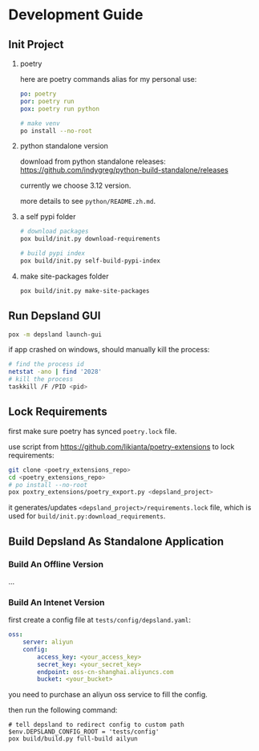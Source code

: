 # Development Guide

## Init Project

1. poetry

    here are poetry commands alias for my personal use:

    ```yaml
    po: poetry
    por: poetry run
    pox: poetry run python
    ```

    ```sh
    # make venv
    po install --no-root
    ```

2. python standalone version

    download from python standalone releases: https://github.com/indygreg/python-build-standalone/releases

    currently we choose 3.12 version.

    more details to see `python/README.zh.md`.

3. a self pypi folder

    ```sh
    # download packages
    pox build/init.py download-requirements

    # build pypi index
    pox build/init.py self-build-pypi-index
    ```

3. make site-packages folder

    ```sh
    pox build/init.py make-site-packages
    ```

## Run Depsland GUI

```sh
pox -m depsland launch-gui
```

if app crashed on windows, should manually kill the process:

```sh
# find the process id
netstat -ano | find '2028'
# kill the process
taskkill /F /PID <pid>
```

## Lock Requirements

first make sure poetry has synced `poetry.lock` file.

use script from https://github.com/likianta/poetry-extensions to lock requirements:

```sh
git clone <poetry_extensions_repo>
cd <poetry_extensions_repo>
# po install --no-root
pox poxtry_extensions/poetry_export.py <depsland_project>
```

it generates/updates `<depsland_project>/requirements.lock` file, which is used for `build/init.py:download_requirements`.

## Build Depsland As Standalone Application

### Build An Offline Version

...

### Build An Intenet Version

first create a config file at `tests/config/depsland.yaml`:

```yaml
oss:
    server: aliyun
    config:
        access_key: <your_access_key>
        secret_key: <your_secret_key>
        endpoint: oss-cn-shanghai.aliyuncs.com
        bucket: <your_bucket>
```

you need to purchase an aliyun oss service to fill the config.

then run the following command:

```nushell
# tell depsland to redirect config to custom path
$env.DEPSLAND_CONFIG_ROOT = 'tests/config'
pox build/build.py full-build ailyun
```
